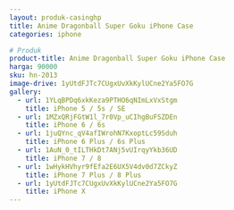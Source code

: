 ```yaml
---
layout: produk-casinghp
title: Anime Dragonball Super Goku iPhone Case
categories: iphone

# Produk
product-title: Anime Dragonball Super Goku iPhone Case
harga: 90000
sku: hn-2013
image-drive: 1yUtdFJTc7CUgxUvXkKylUCne2Ya5FO7G
gallery:
  - url: 1YLqBPDq6xkKeza9PTHO6qNImLxVxStgm
    title: iPhone 5 / 5s / SE
  - url: 1MZxQRjFGtW1l_7r0Vp_uCIhgBuFSZDEn
    title: iPhone 6 / 6s
  - url: 1juQYnc_qV4afIWrohN7KxoptLc59Sduh
    title: iPhone 6 Plus / 6s Plus
  - url: 1AuN_0_tILTHkDt7ANj5vUIrqyYkb36UD
    title: iPhone 7 / 8
  - url: 1wHykHVhyr9fEfa2E6UX5V4dv0d7ZCkyZ
    title: iPhone 7 Plus / 8 Plus
  - url: 1yUtdFJTc7CUgxUvXkKylUCne2Ya5FO7G
    title: iPhone X
---
```

